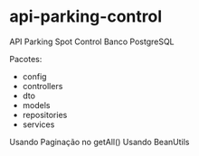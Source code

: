 # api-parking-control

API  Parking Spot Control
Banco PostgreSQL


Pacotes:
- config
- controllers
- dto
- models
- repositories
- services

Usando Paginação no getAll()
Usando BeanUtils
